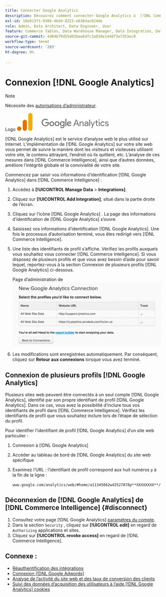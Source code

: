 ```yaml
---
title: Connecter Google Analytics
description: Découvrez comment connecter Google Analytics à  [!DNL Commerce Intelligence].
exl-id: 10e813f1-0306-4bdd-8222-e6364ac624de
role: Admin, Data Architect, Data Engineer, User
feature: Commerce Tables, Data Warehouse Manager, Data Integration, Data Import/Export
source-git-commit: 4d04b79d55d02bee6dfc3a810e144073e7353ec0
workflow-type: tm+mt
source-wordcount: '283'
ht-degree: 0%

---
```


# Connexion [!DNL Google Analytics]

>[!NOTE]
>
>Nécessite des [autorisations d’administrateur](../../../administrator/user-management/user-management.md).

Logo ![Google Analytics](../../../assets/google-analytics-logo.png)

[!DNL Google Analytics] est le service d’analyse web le plus utilisé sur Internet. L’implémentation de [!DNL Google Analytics] sur votre site web vous permet de suivre la manière dont les visiteurs et visiteuses utilisent votre site, le contenu attrayant, l’endroit où ils quittent, etc. L’analyse de ces mesures dans [!DNL Commerce Intelligence], ainsi que d’autres données, améliore l’intégrité globale et la convivialité de votre site.

Commencez par saisir vos informations d’identification [!DNL Google Analytics] dans [!DNL Commerce Intelligence] :

1. Accédez à **[!UICONTROL Manage Data** > **Integrations]**.

1. Cliquez sur **[!UICONTROL Add Integration]**, situé dans la partie droite de l’écran.

1. Cliquez sur l’icône [!DNL Google Analytics] . La page des informations d’identification de [!DNL Google Analytics] s’ouvre.

1. Saisissez vos informations d’identification [!DNL Google Analytics]. Une fois le processus d’autorisation terminé, vous êtes redirigé vers [!DNL Commerce Intelligence].

1. Une liste des identifiants de profil s’affiche. Vérifiez les profils auxquels vous souhaitez vous connecter [!DNL Commerce Intelligence]. Si vous disposez de plusieurs profils et que vous avez besoin d’aide pour savoir lequel, reportez-vous à la section Connexion de plusieurs profils [!DNL Google Analytics] ci-dessous.

   Page d’administration de ![Google Analytics affichant l’ID de profil dans l’URL](../../../assets/list-profile-id.png)<!--{: width="600px"}-->

1. Les modifications sont enregistrées automatiquement. Par conséquent, cliquez sur **Retour aux connexions** lorsque vous avez terminé.

## Connexion de plusieurs profils [!DNL Google Analytics]

Plusieurs sites web peuvent être connectés à un seul compte [!DNL Google Analytics], identifié par son propre identifiant de profil [!DNL Google Analytics]. Dans ce cas, vous avez la possibilité d’inclure tous vos identifiants de profil dans [!DNL Commerce Intelligence]. Vérifiez les identifiants de profil que vous souhaitez inclure lors de l’étape de sélection du profil.

Pour identifier l’identifiant de profil [!DNL Google Analytics] d’un site web particulier :

1. Connexion à [!DNL Google Analytics]
1. Accéder au tableau de bord de [!DNL Google Analytics] du site web spécifique
1. Examinez l’URL : l’identifiant de profil correspond aux huit numéros `p` à la fin de la ligne :

   `www.google.com/analytics/web/#home/a11345062w43527078p**XXXXXXXX**/`

## Déconnexion de [!DNL Google Analytics] de [!DNL Commerce Intelligence] {#disconnect}

1. Consultez votre page [!DNL Google Analytics] [paramètres du compte](https://accounts.google.com/).
1. Dans la section `Security` , cliquez sur **[!UICONTROL edit]** en regard de `Authorizing` applications et sites.
1. Cliquez sur **[!UICONTROL revoke access]** en regard de [!DNL Commerce Intelligence].

## Connexe :

* [Réauthentification des intégrations](https://experienceleague.adobe.com/docs/commerce-knowledge-base/kb/how-to/mbi-reauthenticating-integrations.html)
* [Connexion  [!DNL Google Adwords]](../integrations/google-adwords.md)
* [Analyse de l’activité du site web et des taux de conversion des clients](../../analysis/web-act-cust-conversion.md)
* [Suivi des données d’acquisition des utilisateurs à l’aide  [!DNL Google Analytics]  cookies](../../analysis/google-track-user-acq.md)
